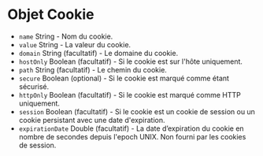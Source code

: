 # Objet Cookie

* `name` String - Nom du cookie.
* `value` String - La valeur du cookie.
* `domain` String (facultatif) - Le domaine du cookie.
* `hostOnly` Boolean (facultatif) - Si le cookie est sur l'hôte uniquement.
* `path` String (facultatif) - Le chemin du cookie.
* `secure` Boolean (optional) - Si le cookie est marqué comme étant sécurisé.
* `httpOnly` Boolean (facultatif) - Si le cookie est marqué comme HTTP uniquement.
* `session` Boolean (facultatif) - Si le cookie est un cookie de session ou un cookie persistant avec une date d'expiration.
* `expirationDate` Double (facultatif) - La date d’expiration du cookie en nombre de secondes depuis l'epoch UNIX. Non fourni par les cookies de session.